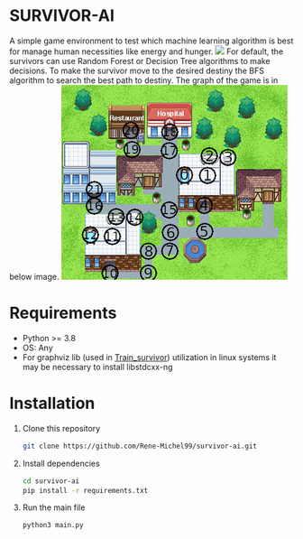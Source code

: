 # SURVIVOR-AI
A simple game environment to test which
machine learning algorithm is best for
manage human necessities like energy and hunger.
![](src/static/images/demo.gif)
For default, the survivors can use Random Forest
or Decision Tree algorithms to make decisions.
To make the survivor move to the desired destiny
the BFS algorithm to search the best path to destiny.
The graph of the game is in below image.
![](src/static/images/graph_explaining.png)

# Requirements
- Python >= 3.8
- OS: Any
- For graphviz lib (used in [Train_survivor](src/ML/Train_survivor.ipynb)) utilization in linux systems
it may be necessary to install libstdcxx-ng

# Installation
1. Clone this repository
    ```bash
   git clone https://github.com/Rene-Michel99/survivor-ai.git
    ```
2. Install dependencies
   ```bash
   cd survivor-ai
   pip install -r requirements.txt
   ```
3. Run the main file
   ```bash
   python3 main.py
   ```